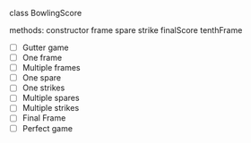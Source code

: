 class BowlingScore

methods:
constructor
frame
spare
strike
finalScore
tenthFrame

- [ ] Gutter game
- [ ] One frame
- [ ] Multiple frames
- [ ] One spare
- [ ] One strikes
- [ ] Multiple spares
- [ ] Multiple strikes
- [ ] Final Frame
- [ ] Perfect game
